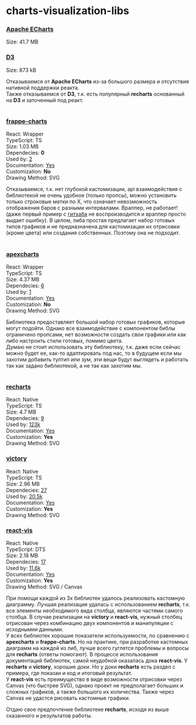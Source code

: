 # charts-visualization-libs


### [**Apache ECharts**](https://www.npmjs.com/package/echarts) 
Size: 41.7 MB
### [**D3**](https://www.npmjs.com/package/d3)
Size: 873 kB

Отказываемся от **Apache ECharts** из-за большого размера и отсутствия нативной поддержки реакта.   
Также отказываемся от **D3**, т.к. есть популярный **recharts** основанный на **D3** и заточенный под реакт.
#
### [**frappe-charts**](https://www.npmjs.com/package/frappe-charts)
React: Wrapper  
TypeScript: TS  
Size: 1.03 MB  
Dependecies: **0**  
Used by: [2](https://github.com/frappe/charts/network/dependents)  
Documentation: [Yes](https://frappe.io/charts/docs)  
Customization: **No**  
Drawing Method: SVG

Отказываемся, т.к. нет глубокой кастомизации, api взаимодействия с библиотекой не очень удобное (только пропсы), можно установить только строковые метки по X, что означает невозможность отображения баров с разными интервалами. Враппер, не работает! (даже первый пример с [гитхаба](https://github.com/sheshbabu/react-frappe-charts) не воспроизводится и враппер просто выдает ошибку). В целом, либа простая предлагает набор готовых типов графиков и не предназначена для кастомизации их отрисовки (кроме цвета) или создания собственных. Поэтому она не подходит.

#
### [**apexcharts**](https://www.npmjs.com/package/apexcharts)
React: Wrapper  
TypeScript: TS  
Size: 4.37 MB  
Dependecies: [6](https://www.npmjs.com/package/apexcharts?activeTab=dependencies)  
Used by: [1](https://github.com/apexcharts/apexcharts.js/network/dependents)  
Documentation: [Yes](https://apexcharts.com/docs/installation/)  
Customization: **No**  
Drawing Method: SVG

Библиотека предоставляет большой набор готовых графиков, которые могут подойти. Однако все взаимодействие с компонентом библы ограничено пропсами, нет возможности создать свои графики или как либо настроить стили готовых, помимо цвета.  
Думаю не стоит использовать эту библиотеку, т.к. даже если сейчас можно будет ее, как-то адаптировать под нас, то в будущем если мы захотим добавить тултип или зум, эти вещи будут выглядеть и работать так как задано библиотекой, а не так как захотим мы.

#

### [**recharts**](https://www.npmjs.com/package/recharts)
React: Native  
TypeScript: TS  
Size: 4.7 MB  
Dependecies: [9](https://www.npmjs.com/package/recharts?activeTab=dependencies)  
Used by: [123k](https://github.com/recharts/recharts/network/dependents)  
Documentation: [Yes](https://recharts.org/en-US/)  
Customization: **Yes**  
Drawing Method: SVG

### [**victory**](https://www.npmjs.com/package/victory)
React: Native  
TypeScript: TS  
Size: 2.96 MB  
Dependecies: [27](https://www.npmjs.com/package/victory?activeTab=dependencies)  
Used by: [20.5k](https://github.com/FormidableLabs/victory/network/dependents)  
Documentation: [Yes](https://formidable.com/open-source/victory/)  
Customization: **Yes**  
Drawing Method: SVG

### [**react-vis**](https://www.npmjs.com/package/react-vis)
React: Native  
TypeScript: DTS  
Size: 2.18 MB  
Dependecies: [17](https://www.npmjs.com/package/react-vis?activeTab=dependencies)  
Used by: [11.6k](https://github.com/uber/react-vis/network/dependents)  
Documentation: [Yes](http://uber.github.io/react-vis/documentation/getting-started/creating-a-new-react-vis-project)  
Customization: **Yes**  
Drawing Method: SVG / Canvas

При помощи каждой из 3х библиотек удалось реализовать кастомную диаграмму. Лучшая реализация удалась с использованием **recharts**, т.к. все элементы необходимого вида столбца, являются частями самого столбца. В случае реализации на **victory** и **react-vis**, нужный столбец отрисован через комбинацию двух компонентов и манипуляции с исходнымии данными.  
У всех библиотек хорошие показатели используемости, по сравнению с **apexcharts** и **frappe-charts**. Но на практике, при разработке кастомных диаграмм на каждой из либ, лучше всего гуглятся проблемы и вопросы для **recharts** (ответы помогают).
В процессе использования документаций библиотек, самой неудобной оказалась дока **react-vis**. У **recharts** и **victory**, хорошие доки. Но у доки **recharts** есть раздел с примера, где показан и код и итоговый результат.  
У **react-vis** есть преимущество в виде возможности отрисовки через Canvas (что быстрее SVG), однако проект не предполагает больших и сложных графиков, а также большого их количества. Также через Canvas не удастся рисовать кастомные графики.

Отдаю свое предпочтение библиотеке **recharts**, исходя из выше сказанного и результатов работы.
